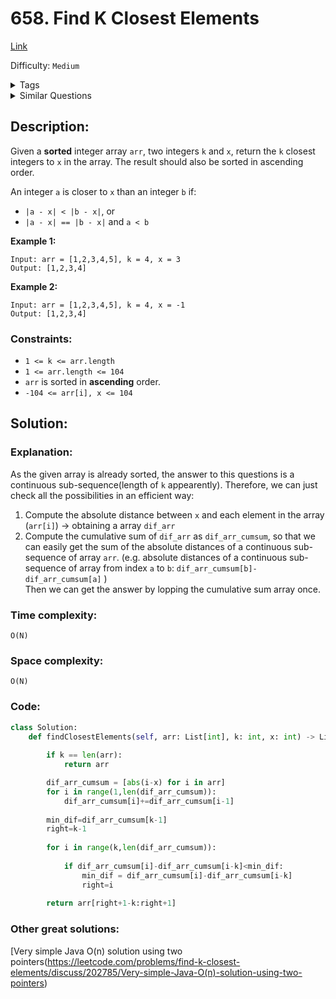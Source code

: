 # 658. Find K Closest Elements
[Link](https://leetcode.com/problems/find-k-closest-elements/)

Difficulty: `Medium`

<details>
<summary> Tags</summary>

`Array`, `Two Pointers`, `Binary Search`, `Sorting`, `Heap (Priority Queue)`
</details>

<details>
<summary> Similar Questions</summary>

[Guess Number Higher or Lower](https://leetcode.com/problems/guess-number-higher-or-lower/)	`Easy`

[Guess Number Higher or Lower II](https://leetcode.com/problems/guess-number-higher-or-lower-ii/)	`Medium`

[Find K-th Smallest Pair Distance](https://leetcode.com/problems/find-k-th-smallest-pair-distance/)	`Hard`


</details>

## Description:  
Given a **sorted** integer array `arr`, two integers `k` and `x`, return the
`k` closest integers to `x` in the array. The result should also be sorted in
ascending order.

An integer `a` is closer to `x` than an integer `b` if:

  * `|a - x| < |b - x|`, or
  * `|a - x| == |b - x|` and `a < b`



**Example 1:**

    
    
    Input: arr = [1,2,3,4,5], k = 4, x = 3
    Output: [1,2,3,4]
    

**Example 2:**

    
    
    Input: arr = [1,2,3,4,5], k = 4, x = -1
    Output: [1,2,3,4]
    



### Constraints:

  * `1 <= k <= arr.length`
  * `1 <= arr.length <= 104`
  * `arr` is sorted in **ascending** order.
  * `-104 <= arr[i], x <= 104`



## Solution:  


### Explanation:  

As the given array is already sorted, the answer to this questions is a continuous sub-sequence(length of `k` appearently).
Therefore, we can just check all the possibilities in an efficient way:   
1. Compute the absolute distance between `x` and each element in the array (`arr[i]`) -> obtaining a array `dif_arr`
2. Compute the cumulative sum of `dif_arr` as `dif_arr_cumsum`, so that we can easily get the sum of the absolute distances of a continuous sub-sequence of array `arr`. (e.g. absolute distances of a continuous sub-sequence of array from index `a` to `b`: `dif_arr_cumsum[b]-dif_arr_cumsum[a]` )  
Then we can get the answer by lopping the cumulative sum array once.

### Time complexity:  
`O(N)`  


### Space complexity:  
`O(N)`  

### Code:  
```python
class Solution:
    def findClosestElements(self, arr: List[int], k: int, x: int) -> List[int]:
        
        if k == len(arr):
            return arr

        dif_arr_cumsum = [abs(i-x) for i in arr]
        for i in range(1,len(dif_arr_cumsum)):
            dif_arr_cumsum[i]+=dif_arr_cumsum[i-1]
        
        min_dif=dif_arr_cumsum[k-1]
        right=k-1
        
        for i in range(k,len(dif_arr_cumsum)):
            
            if dif_arr_cumsum[i]-dif_arr_cumsum[i-k]<min_dif:
                min_dif = dif_arr_cumsum[i]-dif_arr_cumsum[i-k]
                right=i
            
        return arr[right+1-k:right+1]
```


### Other great solutions:
[Very simple Java O(n) solution using two pointers(https://leetcode.com/problems/find-k-closest-elements/discuss/202785/Very-simple-Java-O(n)-solution-using-two-pointers)
